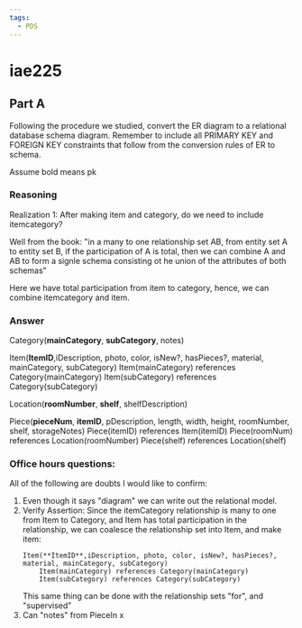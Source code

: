 ```yaml
---
tags:
  - PDS
---
```

# iae225

## Part A
Following the procedure we studied, convert the ER diagram to a relational database schema diagram. Remember to include all PRIMARY KEY and FOREIGN KEY constraints that follow from the conversion rules of ER to schema.

Assume bold means pk
### Reasoning

Realization 1:
After making item and category, do we need to include itemcategory?

Well from the book: "in a many to one relationship set AB, from entity set A to entity set B, if the participation of A is total, then we can combine A and AB to form a signle schema consisting ot he union of the attributes of both schemas"

Here we have total participation from item to category, hence, we can combine itemcategory and item.
### Answer
Category(**mainCategory**, **subCategory**, notes)

Item(**ItemID**,iDescription, photo, color, isNew?, hasPieces?, material, mainCategory, subCategory)
	Item(mainCategory) references Category(mainCategory)
	Item(subCategory) references Category(subCategory)

Location(**roomNumber**, **shelf**, shelfDescription)

Piece(**pieceNum**, **itemID**, pDescription, length, width, height, roomNumber, shelf, storageNotes)
	Piece(itemID) references Item(itemID)
	Piece(roomNum) references Location(roomNumber)
	Piece(shelf) references Location(shelf)
### Office hours questions:
All of the following are doubts I would like to confirm:
1. Even though it says "diagram" we can write out the relational model.
2. Verify Assertion: Since the itemCategory relationship is many to one from Item to Category, and Item has total participation in the relationship, we can coalesce the relationship set into Item, and make item:
	```
	Item(**ItemID**,iDescription, photo, color, isNew?, hasPieces?, material, mainCategory, subCategory)
		Item(mainCategory) references Category(mainCategory)
		Item(subCategory) references Category(subCategory)
	```
	This same thing can be done with the relationship sets "for", and "supervised" 
3. Can "notes" from PieceIn x 